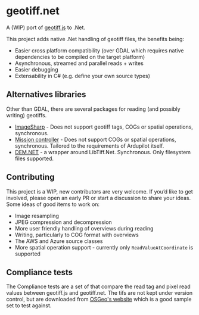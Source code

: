 # geotiff.net

A (WIP) port of [geotiff.js](https://geotiffjs.github.io/) to .Net. 

This project adds native .Net handling of geotiff files, the benefits being:
- Easier cross platform compatibility (over GDAL which requires native dependencies to be compiled on the target platform)
- Asynchronous, streamed and parallel reads + writes
- Easier debugging
- Extensability in C# (e.g. define your own source types)


## Alternatives libraries

Other than GDAL, there are several packages for reading (and possibly writing) geotiffs.

- [ImageSharp](https://github.com/SixLabors/ImageSharp) - Does not support geotiff tags, COGs or spatial operations, synchronous.
- [Mission controller](https://github.com/ArduPilot/MissionPlanner/blob/cedabf7b610c0e54b8fe4409d903963faa69ab90/ExtLibs/Utilities/GeoTiff.cs) - Does not support COGs or spatial operations, synchronous. Tailored to the requirements of Ardupilot itself.
- [DEM.NET](https://github.com/dem-net/DEM.Net) - a wrapper around LibTiff.Net. Synchronous. Only filesystem files supported.

## Contributing

This project is a WIP, new contributors are very welcome. If you’d like to get involved, please open an early PR or start a discussion to share your ideas. Some ideas of good items to work on:

- Image resampling
- JPEG compression and decompression
- More user friendly handling of overviews during reading
- Writing, particularly to COG format with overviews
- The AWS and Azure source classes
- More spatial operation support - currently only `ReadValueAtCoordinate` is supported


## Compliance tests

The Compliance tests are a set of that compare the read tag and pixel read values between geotiff.js and geotiff.net. The tifs are not kept under version control, but are downloaded from [OSGeo's website](https://download.osgeo.org/geotiff/samples/) which is a good sample set to test against.
